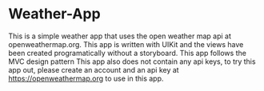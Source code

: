# Weather-App

This is a simple weather app that uses the open weather map api at openweathermap.org.
This app is written with UIKit and the views have been created programatically without a storyboard.
This app follows the MVC design pattern
This app also does not contain any api keys, to try this app out, please create an account and an api key at https://openweathermap.org to use in this app.
